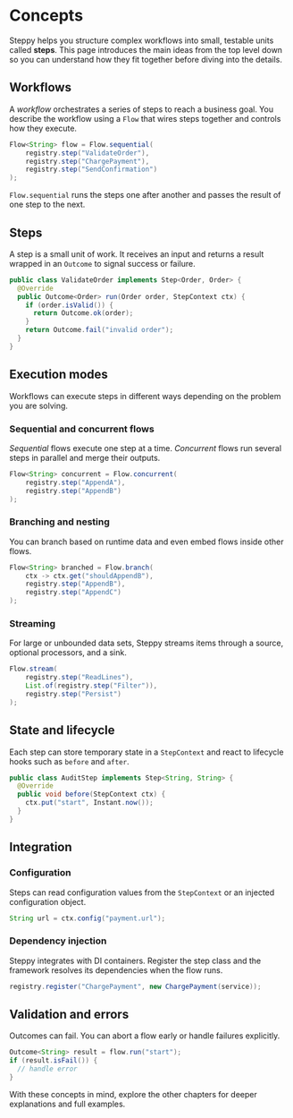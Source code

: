 # Concepts

Steppy helps you structure complex workflows into small, testable units called **steps**.  This page introduces the main ideas from the top level down so you can understand how they fit together before diving into the details.

## Workflows

A *workflow* orchestrates a series of steps to reach a business goal.  You describe the workflow using a `Flow` that wires steps together and controls how they execute.

```java
Flow<String> flow = Flow.sequential(
    registry.step("ValidateOrder"),
    registry.step("ChargePayment"),
    registry.step("SendConfirmation")
);
```

`Flow.sequential` runs the steps one after another and passes the result of one step to the next.

## Steps

A step is a small unit of work.  It receives an input and returns a result wrapped in an `Outcome` to signal success or failure.

```java
public class ValidateOrder implements Step<Order, Order> {
  @Override
  public Outcome<Order> run(Order order, StepContext ctx) {
    if (order.isValid()) {
      return Outcome.ok(order);
    }
    return Outcome.fail("invalid order");
  }
}
```

## Execution modes

Workflows can execute steps in different ways depending on the problem you are solving.

### Sequential and concurrent flows

*Sequential* flows execute one step at a time.  *Concurrent* flows run several steps in parallel and merge their outputs.

```java
Flow<String> concurrent = Flow.concurrent(
    registry.step("AppendA"),
    registry.step("AppendB")
);
```

### Branching and nesting

You can branch based on runtime data and even embed flows inside other flows.

```java
Flow<String> branched = Flow.branch(
    ctx -> ctx.get("shouldAppendB"),
    registry.step("AppendB"),
    registry.step("AppendC")
);
```

### Streaming

For large or unbounded data sets, Steppy streams items through a source, optional processors, and a sink.

```java
Flow.stream(
    registry.step("ReadLines"),
    List.of(registry.step("Filter")),
    registry.step("Persist")
);
```

## State and lifecycle

Each step can store temporary state in a `StepContext` and react to lifecycle hooks such as `before` and `after`.

```java
public class AuditStep implements Step<String, String> {
  @Override
  public void before(StepContext ctx) {
    ctx.put("start", Instant.now());
  }
}
```

## Integration

### Configuration

Steps can read configuration values from the `StepContext` or an injected configuration object.

```java
String url = ctx.config("payment.url");
```

### Dependency injection

Steppy integrates with DI containers.  Register the step class and the framework resolves its dependencies when the flow runs.

```java
registry.register("ChargePayment", new ChargePayment(service));
```

## Validation and errors

Outcomes can fail.  You can abort a flow early or handle failures explicitly.

```java
Outcome<String> result = flow.run("start");
if (result.isFail()) {
  // handle error
}
```

With these concepts in mind, explore the other chapters for deeper explanations and full examples.

